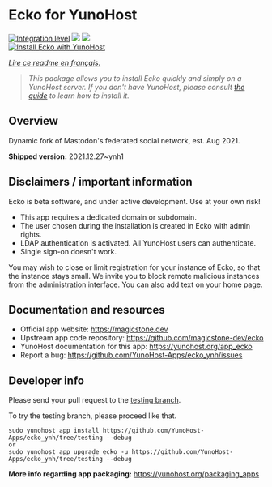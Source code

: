 <!--
N.B.: This README was automatically generated by https://github.com/YunoHost/apps/tree/master/tools/README-generator
It shall NOT be edited by hand.
-->

# Ecko for YunoHost

[![Integration level](https://dash.yunohost.org/integration/ecko.svg)](https://dash.yunohost.org/appci/app/ecko) ![](https://ci-apps.yunohost.org/ci/badges/ecko.status.svg) ![](https://ci-apps.yunohost.org/ci/badges/ecko.maintain.svg)  
[![Install Ecko with YunoHost](https://install-app.yunohost.org/install-with-yunohost.svg)](https://install-app.yunohost.org/?app=ecko)

*[Lire ce readme en français.](./README_fr.md)*

> *This package allows you to install Ecko quickly and simply on a YunoHost server.
If you don't have YunoHost, please consult [the guide](https://yunohost.org/#/install) to learn how to install it.*

## Overview

Dynamic fork of Mastodon's federated social network, est. Aug 2021.

**Shipped version:** 2021.12.27~ynh1



## Disclaimers / important information

Ecko is beta software, and under active development. Use at your own risk!

* This app requires a dedicated domain or subdomain.
* The user chosen during the installation is created in Ecko with admin rights.
* LDAP authentication is activated. All YunoHost users can authenticate.
* Single sign-on doesn't work.

You may wish to close or limit registration for your instance of Ecko, so that the instance stays small. We invite you to block remote malicious instances from the administration interface. You can also add text on your home page.

## Documentation and resources

* Official app website: https://magicstone.dev
* Upstream app code repository: https://github.com/magicstone-dev/ecko
* YunoHost documentation for this app: https://yunohost.org/app_ecko
* Report a bug: https://github.com/YunoHost-Apps/ecko_ynh/issues

## Developer info

Please send your pull request to the [testing branch](https://github.com/YunoHost-Apps/ecko_ynh/tree/testing).

To try the testing branch, please proceed like that.
```
sudo yunohost app install https://github.com/YunoHost-Apps/ecko_ynh/tree/testing --debug
or
sudo yunohost app upgrade ecko -u https://github.com/YunoHost-Apps/ecko_ynh/tree/testing --debug
```

**More info regarding app packaging:** https://yunohost.org/packaging_apps